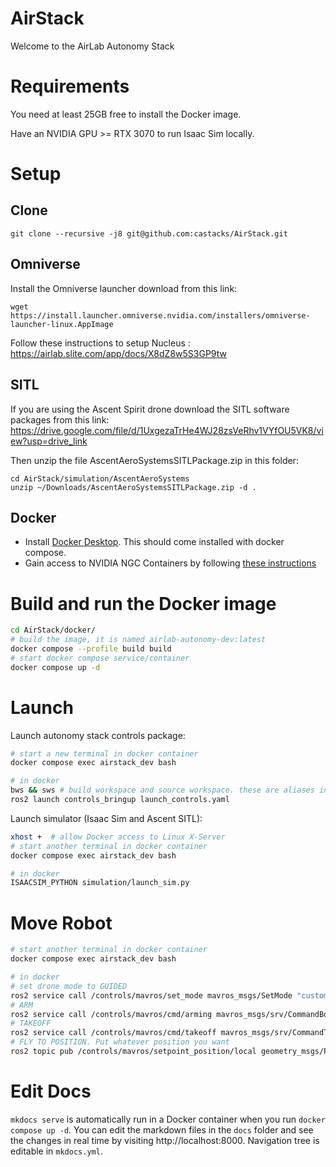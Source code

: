 # AirStack

Welcome to the AirLab Autonomy Stack

# Requirements

You need at least 25GB free to install the Docker image.

Have an NVIDIA GPU >= RTX 3070 to run Isaac Sim locally.

# Setup
## Clone
```
git clone --recursive -j8 git@github.com:castacks/AirStack.git
```

## Omniverse
Install the Omniverse launcher download from this link:

```
wget https://install.launcher.omniverse.nvidia.com/installers/omniverse-launcher-linux.AppImage
```

Follow these instructions to setup Nucleus : https://airlab.slite.com/app/docs/X8dZ8w5S3GP9tw

## SITL
If you are using the Ascent Spirit drone download the SITL software packages from this link:
https://drive.google.com/file/d/1UxgezaTrHe4WJ28zsVeRhv1VYfOU5VK8/view?usp=drive_link

Then unzip the file AscentAeroSystemsSITLPackage.zip in this folder:

```
cd AirStack/simulation/AscentAeroSystems
unzip ~/Downloads/AscentAeroSystemsSITLPackage.zip -d .
```

## Docker
- Install [Docker Desktop](https://docs.docker.com/desktop/install/ubuntu/). This should come installed with docker compose.
- Gain access to NVIDIA NGC Containers by following [these instructions](https://docs.nvidia.com/launchpad/ai/base-command-coe/latest/bc-coe-docker-basics-step-02.html)

# Build and run the Docker image

```bash
cd AirStack/docker/
# build the image, it is named airlab-autonomy-dev:latest
docker compose --profile build build
# start docker compose service/container
docker compose up -d
```

# Launch

Launch autonomy stack controls package:

```bash
# start a new terminal in docker container
docker compose exec airstack_dev bash

# in docker
bws && sws # build workspace and source workspace. these are aliases in ~/.bashrc
ros2 launch controls_bringup launch_controls.yaml
```

Launch simulator (Isaac Sim and Ascent SITL):

```bash
xhost +  # allow Docker access to Linux X-Server
# start another terminal in docker container
docker compose exec airstack_dev bash

# in docker
ISAACSIM_PYTHON simulation/launch_sim.py
```

# Move Robot

```bash
# start another terminal in docker container
docker compose exec airstack_dev bash

# in docker
# set drone mode to GUIDED
ros2 service call /controls/mavros/set_mode mavros_msgs/SetMode "custom_mode: 'GUIDED'"
# ARM
ros2 service call /controls/mavros/cmd/arming mavros_msgs/srv/CommandBool "{value: True}"
# TAKEOFF
ros2 service call /controls/mavros/cmd/takeoff mavros_msgs/srv/CommandTOL "{altitude: 5}"
# FLY TO POSITION. Put whatever position you want
ros2 topic pub /controls/mavros/setpoint_position/local geometry_msgs/PoseStamped "{ header: { stamp: { sec: 0, nanosec: 0 }, frame_id: 'base_link' }, pose: { position: { x: 10.0, y: 0.0, z: 20.0 }, orientation: { x: 0.0, y: 0.0, z: 0.0, w: 1.0 } } }" -1
```

# Edit Docs
`mkdocs serve` is automatically run in a Docker container when you run `docker compose up -d`. 
You can edit the markdown files in the `docs` folder and see the changes in real time by visiting http://localhost:8000.
Navigation tree is editable in `mkdocs.yml`.